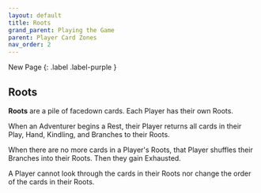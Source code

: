 ```yaml
---
layout: default
title: Roots
grand_parent: Playing the Game
parent: Player Card Zones
nav_order: 2
---
```


<div markdown="1">
New Page
{: .label .label-purple }
</div>

## Roots

**Roots** are a pile of facedown cards. Each Player has their own Roots. 

<!-- insert example here -->

When an Adventurer begins a Rest, their Player returns all cards in their Play, Hand, Kindling, and Branches to their Roots.

When there are no more cards in a Player's Roots, that Player shuffles their Branches into their Roots. Then they gain Exhausted.  

A Player cannot look through the cards in their Roots nor change the order of the cards in their Roots.
